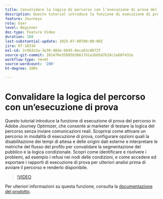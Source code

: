 ```yaml
---
title: Convalidare la logica di percorso con l’esecuzione di prova del percorso in Adobe Journey Optimizer
description: Questo tutorial introduce la funzione di esecuzione di prova del percorso in Adobe Journey Optimizer, che consente ai marketer di testare la logica del percorso senza inviare comunicazioni reali. Scoprirai come attivare un percorso in modalità di esecuzione di prova, configurare opzioni quali la disabilitazione dei tempi di attesa e delle origini dati esterne e interpretare le metriche del flusso del profilo per convalidare la segmentazione del pubblico e la logica condizionale. Scopri come identificare e risolvere i problemi, ad esempio i refusi nei nodi delle condizioni, e come accedere ed esportare i rapporti di esecuzione di prova per ulteriori analisi prima di avviare il percorso e renderlo disponibile.
feature: Journeys
role: User
level: Beginner
doc-type: Feature Video
duration: 188
last-substantial-update: 2025-07-08T00:00:00Z
jira: KT-18334
exl-id: 2c962e3a-3e30-48de-b645-8eca63c8672f
source-git-commit: 201470e35095b38617d1a1bb5d7b16c1e60f431e
workflow-type: tm+mt
source-wordcount: '200'
ht-degree: 100%

---
```


# Convalidare la logica del percorso con un’esecuzione di prova

Questo tutorial introduce la funzione di esecuzione di prova del percorso in Adobe Journey Optimizer, che consente ai marketer di testare la logica del percorso senza inviare comunicazioni reali. Scoprirai come attivare un percorso in modalità di esecuzione di prova, configurare opzioni quali la disabilitazione dei tempi di attesa e delle origini dati esterne e interpretare le metriche del flusso del profilo per convalidare la segmentazione del pubblico e la logica condizionale. Scopri come identificare e risolvere i problemi, ad esempio i refusi nei nodi delle condizioni, e come accedere ed esportare i rapporti di esecuzione di prova per ulteriori analisi prima di avviare il percorso e renderlo disponibile.

>[!VIDEO](https://video.tv.adobe.com/v/3464690/?learn=on&enablevpops&captions=ita)

Per ulteriori informazioni su questa funzione, consulta la [documentazione del prodotto](https://experienceleague.adobe.com/it/docs/journey-optimizer/using/orchestrate-journeys/create-journey/journey-dry-run).
